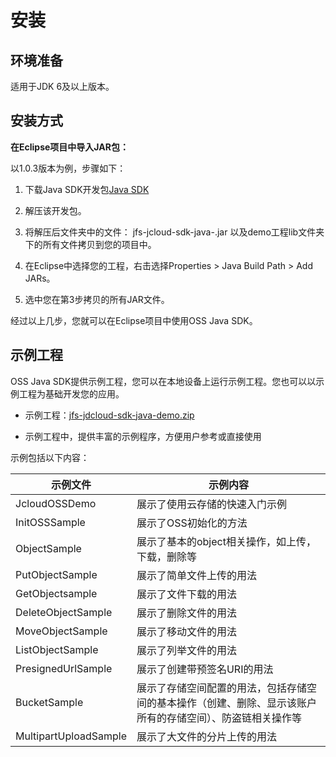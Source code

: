 # 安装

## 环境准备

适用于JDK 6及以上版本。

## 安装方式

**在Eclipse项目中导入JAR包：**

以1.0.3版本为例，步骤如下：

1. 下载Java SDK开发包[Java SDK](http://downloads.oss.cn-north-1.jcloudcs.com/jfs-jcloud-sdk-java-1.0.13.jar)

2. 解压该开发包。

3. 将解压后文件夹中的文件： jfs-jcloud-sdk-java-<versionId>.jar 以及demo工程lib文件夹下的所有文件拷贝到您的项目中。

4. 在Eclipse中选择您的工程，右击选择Properties > Java Build Path > Add JARs。

5. 选中您在第3步拷贝的所有JAR文件。

经过以上几步，您就可以在Eclipse项目中使用OSS Java SDK。


## 示例工程

OSS Java SDK提供示例工程，您可以在本地设备上运行示例工程。您也可以以示例工程为基础开发您的应用。

* 示例工程：[jfs-jdcloud-sdk-java-demo.zip](http://downloads.oss.cn-north-1.jcloudcs.com/jfs-jcloud-sdk-java-demo.zip)

* 示例工程中，提供丰富的示例程序，方便用户参考或直接使用

示例包括以下内容：

|示例文件|示例内容|
|-|-|
|JcloudOSSDemo|展示了使用云存储的快速入门示例|
|InitOSSSample|展示了OSS初始化的方法|
|ObjectSample|展示了基本的object相关操作，如上传，下载，删除等|
|PutObjectSample|展示了简单文件上传的用法|
|GetObjectsample|展示了文件下载的用法|
|DeleteObjectSample|展示了删除文件的用法|
|MoveObjectSample|展示了移动文件的用法|
|ListObjectSample|展示了列举文件的用法|
|PresignedUrlSample|展示了创建带预签名URI的用法|
|BucketSample|展示了存储空间配置的用法，包括存储空间的基本操作（创建、删除、显示该账户所有的存储空间）、防盗链相关操作等|
|MultipartUploadSample|展示了大文件的分片上传的用法|
